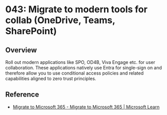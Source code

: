 # 043: Migrate to modern tools for collab (OneDrive, Teams, SharePoint)

## Overview

Roll out modern applications like SPO, OD4B, Viva Engage etc. for user collaboration. These applications natively use Entra for single-sign on and therefore allow you to use conditional access policies and related capabilities aligned to zero trust principles.

## Reference

* [Migrate to Microsoft 365 - Migrate to Microsoft 365 | Microsoft Learn](https://learn.microsoft.com/en-us/sharepointmigration/migrate-to-sharepoint-online)
